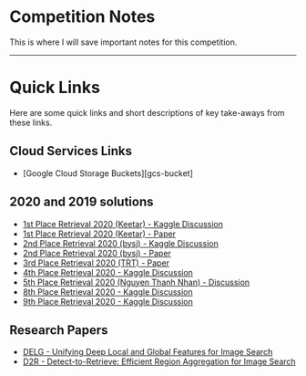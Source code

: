 # Competition Notes

This is where I will save important notes for this competition.

-----------------------------------------

# Quick Links

Here are some quick links and short descriptions of key take-aways from these links.

## Cloud Services Links

  - [Google Cloud Storage Buckets][gcs-bucket]

## 2020 and 2019 solutions

  - [1st Place Retrieval 2020 (Keetar) - Kaggle Discussion][keetar-disc]
  - [1st Place Retrieval 2020 (Keetar) - Paper][keetar-paper]
  - [2nd Place Retrieval 2020 (bysj) - Kaggle Discussion][bysj-disc]
  - [2nd Place Retrieval 2020 (bysj) - Paper][bysj-paper]
  - [3rd Place Retrieval 2020 (TRT) - Paper][trt-paper]
  - [4th Place Retrieval 2020 - Kaggle Discussion][4th-disc]
  - [5th Place Retrieval 2020 (Nguyen Thanh Nhan) - Discussion][5th-disc]
  - [8th Place Retrieval 2020 - Kaggle Discussion][8th-disc]
  - [9th Place Retrieval 2020 - Kaggle Discussion][9th-disc]

## Research Papers

  - [DELG - Unifying Deep Local and Global Features for Image Search][delg-paper]
  - [D2R - Detect-to-Retrieve: Efficient Region Aggregation for Image Search][d2r-paper]


[keetar-disc]: https://www.kaggle.com/c/landmark-retrieval-2020/discussion/176037
[keetar-paper]: https://storage.googleapis.com/kaggle-forum-message-attachments/978542/16699/1st_Place_Solution_to_Google_Landmark_Retrieval_2020_modified.pdf
[bysj-disc]: https://www.kaggle.com/c/landmark-retrieval-2020/discussion/177078
[bysj-paper]: https://vis-bj.bj.bcebos.com/landmark/landmark2020_retrieval.pdf
[trt-paper]: https://arxiv.org/abs/2008.10480
[4th-disc]: https://www.kaggle.com/c/landmark-retrieval-2020/discussion/175378
[5th-disc]: https://www.kaggle.com/c/landmark-retrieval-2020/discussion/176151
[8th-disc]: https://www.kaggle.com/c/landmark-retrieval-2020/discussion/176405
[9th-disc]: https://www.kaggle.com/c/landmark-retrieval-2020/discussion/175472

[delg-paper]: https://arxiv.org/pdf/2001.05027.pdf
[d2r-paper]: https://arxiv.org/pdf/1812.01584.pdf

[gcs-buckets]: https://console.cloud.google.com/storage/browser?project=daring-runway-287322&prefix=
